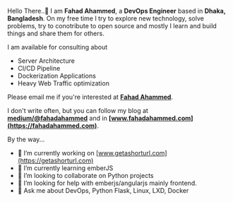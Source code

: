 Hello There..👋
I am **Fahad Ahammed**, a **DevOps Engineer** based in **Dhaka, Bangladesh**. On my free time I try to explore new technology, solve problems, try to conotribute to open source and mostly I learn and build things and share them for others.


I am available for consulting about

- Server Architecture
- CI/CD Pipeline
- Dockerization Applications
- Heavy Web Traffic optimization

Please email me if you're interested at **[Fahad Ahammed](mailto:iamfahadahammed@gmail.com?subject=[GitHub]%20Source%20Github%20Profile)**.

I don't write often, but you can follow my blog at **[medium/@fahadahammed](https://medium.com/@fahadahammed)** and in **[www.fahadahammed.com](https://fahadahammed.com)**.

By the way...

- 🔭 I’m currently working on [www.getashorturl.com](https://getashorturl.com)
- 🌱 I’m currently learning emberJS
- 👯 I’m looking to collaborate on Python projects
- 🤔 I’m looking for help with emberjs/angularjs mainly frontend.
- 💬 Ask me about DevOps, Python Flask, Linux, LXD, Docker
